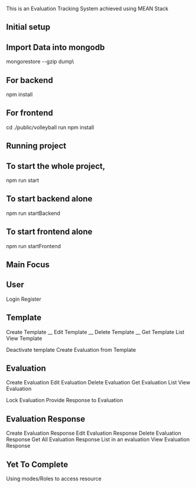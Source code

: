 This is an Evaluation Tracking System achieved using MEAN Stack


## Initial setup

## Import Data into mongodb

mongorestore --gzip dump\

## For backend 
npm install  

## For frontend 
cd ./public/volleyball 
run npm install  


## Running project

## To start the whole project,
  npm run start

## To start backend alone 
  npm run startBackend


## To start frontend alone 
  npm run startFrontend



## Main Focus

## User
Login
Register


## Template 
Create Template __
Edit Template __
Delete Template __
Get Template List
View Template 

Deactivate template
Create Evaluation from Template

## Evaluation 
Create Evaluation
Edit Evaluation
Delete Evaluation
Get Evaluation List
View Evaluation 

Lock Evaluation
Provide Response  to Evaluation

## Evaluation Response 
Create Evaluation Response
Edit Evaluation Response
Delete Evaluation Response
Get  All Evaluation Response List in an evaluation
View Evaluation Response

## Yet To Complete
Using modes/Roles to access resource